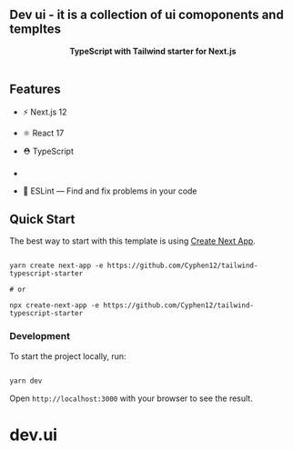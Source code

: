 ## Dev ui - it is a collection of ui comoponents and templtes


<div  align="center"><strong>TypeScript with Tailwind starter for Next.js</strong></div>

<br />

## Features

- ⚡️ Next.js 12

- ⚛️ React 17

- ⛑ TypeScript
- <img src="https://res.cloudinary.com/ddcg0rzlo/image/upload/v1640341222/tailwindcss_nzwqt7.svg" width="" height="16" />
- 📏 ESLint — Find and fix problems in your code
  

## Quick Start

  

The best way to start with this template is using [Create Next App](https://nextjs.org/docs/api-reference/create-next-app).

  

```

yarn create next-app -e https://github.com/Cyphen12/tailwind-typescript-starter

# or

npx create-next-app -e https://github.com/Cyphen12/tailwind-typescript-starter

```

### Development

To start the project locally, run:


```bash

yarn dev

```
Open `http://localhost:3000` with your browser to see the result.
# dev.ui
